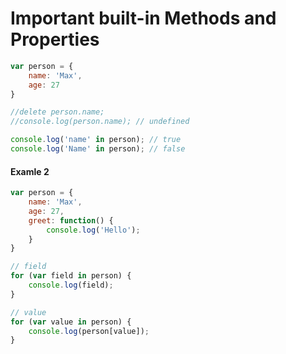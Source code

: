 # Important built-in Methods and Properties
```javascript
var person = {
    name: 'Max',
    age: 27
}

//delete person.name;
//console.log(person.name); // undefined

console.log('name' in person); // true
console.log('Name' in person); // false
```

#### Examle 2
```javascript
var person = {
    name: 'Max',
    age: 27,
    greet: function() {
        console.log('Hello');
    }
}

// field
for (var field in person) {
    console.log(field);
}

// value
for (var value in person) {
    console.log(person[value]);
}

```